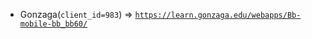  - Gonzaga(`client_id=983`) => [`https://learn.gonzaga.edu/webapps/Bb-mobile-bb_bb60/`](https://learn.gonzaga.edu/webapps/Bb-mobile-bb_bb60/)

